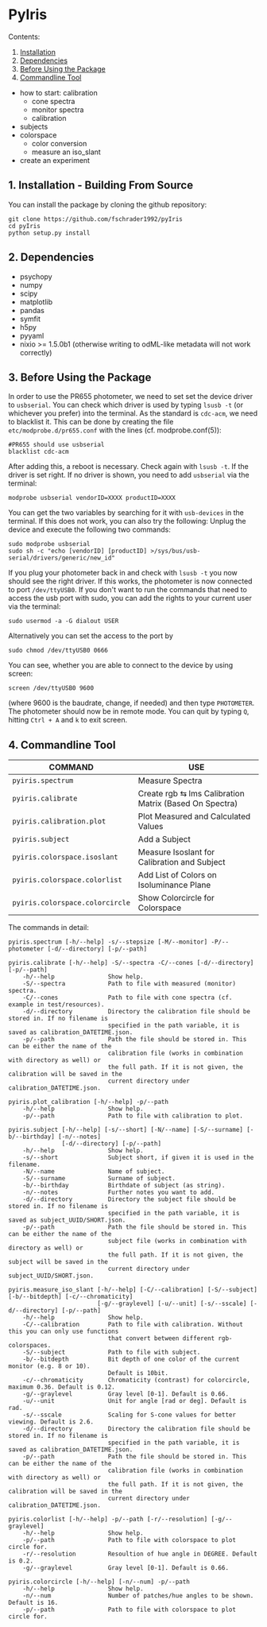 # PyIris

Contents:

1. [Installation](#1-installation---building-from-source)
2. [Dependencies](#2-dependencies)
3. [Before Using the Package](#3-before-using-the-package)
4. [Commandline Tool](#4-commandline-tool)
- how to start: calibration
    - cone spectra
    - monitor spectra
    - calibration
- subjects
- colorspace
    - color conversion
    - measure an iso_slant
- create an experiment

## 1. Installation - Building From Source

You can install the package by cloning the github repository:
```shell script
git clone https://github.com/fschrader1992/pyIris
cd pyIris
python setup.py install
```

## 2. Dependencies

- psychopy
- numpy
- scipy
- matplotlib
- pandas
- symfit
- h5py
- pyyaml
- nixio >= 1.5.0b1 (otherwise writing to odML-like metadata will not work correctly)

## 3. Before Using the Package

In order to use the PR655 photometer, we need to set set the device driver to `usbserial`. You can check which driver 
is used by typing `lsusb -t` (or whichever you prefer) into the terminal. As the standard is `cdc-acm`, we need to 
blacklist it. This can be done by creating the file `etc/modprobe.d/pr655.conf` with the lines (cf. modprobe.conf(5)):
```shell script
#PR655 should use usbserial
blacklist cdc-acm
```
After adding this, a reboot is necessary. Check again with `lsusb -t`. If the driver is set right. If no driver is
shown, you need to add `usbserial` via the terminal:
```shell script
modprobe usbserial vendorID=XXXX productID=XXXX
```
You can get the two variables by searching for it with `usb-devices` in the terminal. If this does not work, you can
also try the following: Unplug the device and execute the following two commands:
```shell script
sudo modprobe usbserial
sudo sh -c "echo [vendorID] [productID] >/sys/bus/usb-serial/drivers/generic/new_id"
```
If you plug your photometer back in and check with `lsusb -t` you now should see the right driver.
If this works, the photometer is now connected to port `/dev/ttyUSB0`. If you don't want to run the commands that need 
to access the usb port with sudo, you can add the rights to your current user via the terminal:
```shell script
sudo usermod -a -G dialout USER
```
Alternatively you can set the access to the port by 
```shell script
sudo chmod /dev/ttyUSB0 0666
```
You can see, whether you are able to connect to the device by using screen:
```shell script
screen /dev/ttyUSB0 9600
```
(where 9600 is the baudrate, change, if needed) and then type `PHOTOMETER`. The photometer should now be in remote mode.
You can quit by typing `Q`, hitting `Ctrl + A` and `k` to exit screen.

## 4. Commandline Tool

|COMMAND|USE|
|---------|-----|
|`pyiris.spectrum`|Measure Spectra|
|`pyiris.calibrate`|Create rgb &lrarr; lms Calibration Matrix (Based On Spectra)|
|`pyiris.calibration.plot`|Plot Measured and Calculated Values|
|`pyiris.subject`|Add a Subject|
|`pyiris.colorspace.isoslant`|Measure Isoslant for Calibration and Subject|
|`pyiris.colorspace.colorlist`|Add List of Colors on Isoluminance Plane|
|`pyiris.colorspace.colorcircle`|Show Colorcircle for Colorspace|

The commands in detail:

```
pyiris.spectrum [-h/--help] -s/--stepsize [-M/--monitor] -P/--photometer [-d/--directory] [-p/--path]

pyiris.calibrate [-h/--help] -S/--spectra -C/--cones [-d/--directory] [-p/--path] 
	-h/--help				Show help.
	-S/--spectra			Path to file with measured (monitor) spectra.
	-C/--cones				Path to file with cone spectra (cf. example in test/resources).
	-d/--directory			Directory the calibration file should be stored in. If no filename is 
                            specified in the path variable, it is saved as calibration_DATETIME.json.
	-p/--path				Path the file should be stored in. This can be either the name of the
							calibration file (works in combination with directory as well) or 
							the full path. If it is not given, the calibration will be saved in the
							current directory under calibration_DATETIME.json.
```

```	
pyiris.plot_calibration [-h/--help] -p/--path
	-h/--help				Show help.
	-p/--path				Path to file with calibration to plot.
```

```
pyiris.subject [-h/--help] [-s/--short] [-N/--name] [-S/--surname] [-b/--birthday] [-n/--notes]
			   [-d/--directory] [-p/--path] 
	-h/--help				Show help.
	-s/--short				Subject short, if given it is used in the filename.
	-N/--name				Name of subject.
	-S/--surname			Surname of subject.
	-b/--birthday			Birthdate of subject (as string).
	-n/--notes				Further notes you want to add.
	-d/--directory			Directory the subject file should be stored in. If no filename is 
							specified in the path variable, it is saved as subject_UUID/SHORT.json.
	-p/--path				Path the file should be stored in. This can be either the name of the
							subject file (works in combination with directory as well) or 
							the full path. If it is not given, the subject will be saved in the
							current directory under subject_UUID/SHORT.json.
```

```	
pyiris.measure_iso_slant [-h/--help] [-C/--calibration] [-S/--subject] [-b/--bitdepth] [-c/--chromaticity]
						 [-g/--graylevel] [-u/--unit] [-s/--sscale] [-d/--directory] [-p/--path] 
	-h/--help				Show help.
	-C/--calibration		Path to file with calibration. Without this you can only use functions
							that convert between different rgb-colorspaces.
	-S/--subject			Path to file with subject.
	-b/--bitdepth			Bit depth of one color of the current monitor (e.g. 8 or 10).
							Default is 10bit.
	-c/--chromaticity		Chromaticity (contrast) for colorcircle, maximum 0.36. Default is 0.12.
	-g/--graylevel			Gray level [0-1]. Default is 0.66.
	-u/--unit				Unit for angle [rad or deg]. Default is rad.
	-s/--sscale				Scaling for S-cone values for better viewing. Default is 2.6.
	-d/--directory			Directory the calibration file should be stored in. If no filename is 
							specified in the path variable, it is saved as calibration_DATETIME.json.
	-p/--path				Path the file should be stored in. This can be either the name of the
							calibration file (works in combination with directory as well) or 
							the full path. If it is not given, the calibration will be saved in the
							current directory under calibration_DATETIME.json.
```

```
pyiris.colorlist [-h/--help] -p/--path [-r/--resolution] [-g/--graylevel]
	-h/--help				Show help.
	-p/--path				Path to file with colorspace to plot circle for.
	-r/--resolution			Resoultion of hue angle in DEGREE. Default is 0.2.
	-g/--graylevel			Gray level [0-1]. Default is 0.66.
```

```
pyiris.colorcircle [-h/--help] [-n/--num] -p/--path
	-h/--help				Show help.
	-n/--num				Number of patches/hue angles to be shown. Default is 16.
	-p/--path				Path to file with colorspace to plot circle for.
```